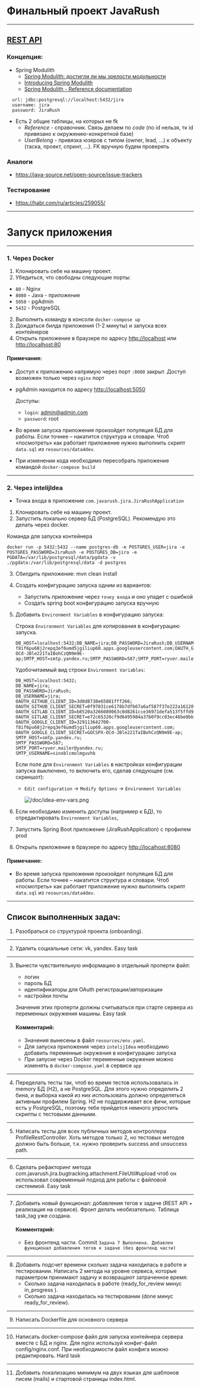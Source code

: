 # Финальный проект JavaRush

---

## [REST API](http://localhost:8080/doc)

### Концепция:

- Spring Modulith
    - [Spring Modulith: достигли ли мы зрелости модульности](https://habr.com/ru/post/701984/)
    - [Introducing Spring Modulith](https://spring.io/blog/2022/10/21/introducing-spring-modulith)
    - [Spring Modulith - Reference documentation](https://docs.spring.io/spring-modulith/docs/current-SNAPSHOT/reference/html/)

```
  url: jdbc:postgresql://localhost:5432/jira
  username: jira
  password: JiraRush
```

- Есть 2 общие таблицы, на которых не fk
    - _Reference_ - справочник. Связь делаем по _code_ (по id нельзя, тк id привязано к окружению-конкретной базе)
    - _UserBelong_ - привязка юзеров с типом (owner, lead, ...) к объекту (таска, проект, спринт, ...). FK вручную будем
      проверять

### Аналоги

- https://java-source.net/open-source/issue-trackers

### Тестирование

- https://habr.com/ru/articles/259055/

---



# Запуск приложения

---

### 1. Через Docker

1. Клонировать себе на машину проект.
2. Убедиться, что свободны следующие порты:
- `80` - Nginx
- `8080` - Java - приложение
- `5050` - pgAdmin
- `5432` - PostgreSQL

2. Выполнить команду в консоли `docker-compose up`
3. Дождаться билда приложения (1-2 минуты) и запуска всех контейнеров
4. Открыть приложение в браузере по адресу <a href="http://localhost">http://localhost</a> или <a href="http://localhost:80">http://localhost:80</a>


#### Примечания:
- Доступ к приложению напрямую через порт `:8080` закрыт. Доступ возможен только через `nginx` порт 
- pgAdmin находится по адресу <a href="http://localhost:5050">http://localhost:5050</a>
  
    Доступы:
    - `login`: admin@admin.com
    - `password`: root


- Во время запуска приложения произойдет популяция БД для работы. Если точнее – накатится структура и словари.
Чтоб «посмотреть» как работает приложение нужно выполнить скрипт `data.sql` из `resources/data4dev`.


- При изменении кода необходимо пересобрать приложение командой `docker-compose build`



-------------------------
### 2. Через intelijIdea
- Точка входа в приложение `com.javarush.jira.JiraRushApplication`

1. Клонировать себе на машину проект.
2. Запустить локально сервер БД (PostgreSQL). Рекомендую это делать через docker.

Команда для запуска контейнера 
```
docker run -p 5432:5432 --name postgres-db -e POSTGRES_USER=jira -e POSTGRES_PASSWORD=JiraRush -e POSTGRES_DB=jira -e PGDATA=/var/lib/postgresql/data/pgdata -v ./pgdata:/var/lib/postgresql/data -d postgres
``` 
3. Сбилдить приложение: mvn clean install
4. Создать конфигурацию запуска одним из вариантов: 
   - Запустить приложение через `точку входа` и оно упадет с ошибкой
   - Создать spring boot конфигурацию запуска вручную


5. Добавить `Environment Variables` в конфигурацию запуска:

    Cтрока `Environment Variables` для копирования в конфигурацию запуска.
    ```properties
    DB_HOST=localhost:5432;DB_NAME=jira;DB_PASSWORD=JiraRush;DB_USERNAME=jira;OAUTH_GITHUB_CLIENT_ID=3d0d8738e65881fff266;OAUTH_GITHUB_CLIENT_SECRET=0f97031ce6178b7dfb67a6af587f37e222a16120;OAUTH_GITLAB_CLIENT_ID=b8520a3266089063c0d8261cce36971defa513f5ffd9f9b7a3d16728fc83a494;OAUTH_GITLAB_CLIENT_SECRET=e72c65320cf9d6495984a37b0f9cc03ec46be0bb6f071feaebbfe75168117004;OAUTH_GOOGLE_CLIENT_ID=329113642700-f8if6pu68j2repq3ef6umd5jgiliup60.apps.googleusercontent.com;OAUTH_GOOGLE_CLIENT_SECRET=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;SMTP_HOST=smtp.yandex.ru;SMTP_PASSWORD=587;SMTP_PORT=ryver.mailer@yandex.ru;SMTP_USERNAME=sinoblcmolmguvhb
    ```

    Удобочитаемый вид строки `Environment Variables`:
    ```properties
    DB_HOST=localhost:5432;
    DB_NAME=jira;
    DB_PASSWORD=JiraRush;
    DB_USERNAME=jira;
    OAUTH_GITHUB_CLIENT_ID=3d0d8738e65881fff266;
    OAUTH_GITHUB_CLIENT_SECRET=0f97031ce6178b7dfb67a6af587f37e222a16120;
    OAUTH_GITLAB_CLIENT_ID=b8520a3266089063c0d8261cce36971defa513f5ffd9f9b7a3d16728fc83a494;
    OAUTH_GITLAB_CLIENT_SECRET=e72c65320cf9d6495984a37b0f9cc03ec46be0bb6f071feaebbfe75168117004;
    OAUTH_GOOGLE_CLIENT_ID=329113642700-f8if6pu68j2repq3ef6umd5jgiliup60.apps.googleusercontent.com;
    OAUTH_GOOGLE_CLIENT_SECRET=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;
    SMTP_HOST=smtp.yandex.ru;
    SMTP_PASSWORD=587;
    SMTP_PORT=ryver.mailer@yandex.ru;
    SMTP_USERNAME=sinoblcmolmguvhb
    ```

    Если поле для `Environment Variables` в настройках конфигурации запуска выключено, то включить его, сделав следующее (см. скриншот): 
    
   - `Edit configuration` -> `Modify Options` -> `Environment Variables`

     ![/doc/idea-env-vars.png](/doc/idea-env-vars.png)

6. Если необходимо изменить доступы (например к БД), то отредактировать `Environment Variables`,
7. Запустить Spring Boot приложение (JiraRushApplication) с профилем prod
8. Открыть приложение в браузере по адресу <a href="http://localhost:8080">http://localhost:8080</a>

#### Примечание:
- Во время запуска приложения произойдет популяция БД для работы. Если точнее – накатится структура и словари. 
Чтоб «посмотреть» как работает приложение нужно выполнить скрипт `data.sql` из `resources/data4dev`.

---

## Список выполненных задач:

1. Разобраться со структурой проекта (onboarding).

---

2. Удалить социальные сети: vk, yandex. Easy task

---

3. Вынести чувствительную информацию в отдельный проперти файл:
   - логин
   - пароль БД
   - идентификаторы для OAuth регистрации/авторизации
   - настройки почты

    Значения этих проперти должны считываться при старте сервера из переменных окружения машины. Easy task
    #### Комментарий:
    - Значения вынесены в файл `resources/env.yaml`. 
    - Для запуска приложения через `intelijIdea` необходимо добавить переменные окружения в конфигурацию запуска
    - При запуске через Docker переменные окружения можно изменять в `docker-compose.yaml` в сервисе `app`

---
4. Переделать тесты так, чтоб во время тестов использовалась in memory БД (H2), а не PostgreSQL. Для этого нужно определить 2 бина, и выборка какой из них использовать должно определяться активным профилем Spring. H2 не поддерживает все фичи, которые есть у PostgreSQL, поэтому тебе прийдется немного упростить скрипты с тестовыми данными.

---

5. Написать тесты для всех публичных методов контроллера ProfileRestController. Хоть методов только 2, но тестовых методов должно быть больше, т.к. нужно проверить success and unsuccess path.

---

6. Сделать рефакторинг метода com.javarush.jira.bugtracking.attachment.FileUtil#upload чтоб он использовал современный подход для работы с файловой системмой. Easy task

---

7. Добавить новый функционал: добавления тегов к задаче (REST API + реализация на сервисе). Фронт делать необязательно. Таблица task_tag уже создана.
   #### Комментарий:
   - Без фронтенд части. Commit `Задача 7 Выполнена. Добавлен функционал добавления тегов к задаче (без фронтенд части)`
---

8. Добавить подсчет времени сколько задача находилась в работе и тестировании. Написать 2 метода на уровне сервиса, которые параметром принимают задачу и возвращают затраченное время:
   - Сколько задача находилась в работе (ready_for_review минус in_progress ).
   - Сколько задача находилась на тестировании (done минус ready_for_review).

---

9. Написать Dockerfile для основного сервера

---

10. Написать docker-compose файл для запуска контейнера сервера вместе с БД и nginx. Для nginx используй конфиг-файл config/nginx.conf. При необходимости файл конфига можно редактировать. Hard task

---

11. Добавить локализацию минимум на двух языках для шаблонов писем (mails) и стартовой страницы index.html.